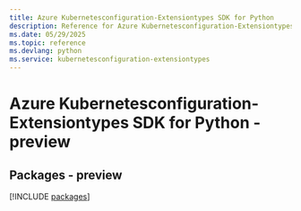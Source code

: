 ```yaml
---
title: Azure Kubernetesconfiguration-Extensiontypes SDK for Python
description: Reference for Azure Kubernetesconfiguration-Extensiontypes SDK for Python
ms.date: 05/29/2025
ms.topic: reference
ms.devlang: python
ms.service: kubernetesconfiguration-extensiontypes
---
```

# Azure Kubernetesconfiguration-Extensiontypes SDK for Python - preview
## Packages - preview
[!INCLUDE [packages](kubernetesconfiguration-extensiontypes-index.md)]